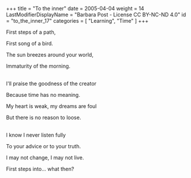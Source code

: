 +++
title = "To the inner"
date = 2005-04-04
weight = 14
LastModifierDisplayName = "Barbara Post - License CC BY-NC-ND 4.0"
id = "to_the_inner_17"
categories = [ "Learning", "Time" ]
+++

First steps of a path,

First song of a bird.

The sun breezes around your world,

Immaturity of the morning.

 \
I'll praise the goodness of the creator

Because time has no meaning.

My heart is weak, my dreams are foul

But there is no reason to loose.

 \
I know I never listen fully

To your advice or to your truth.

I may not change, I may not live.

First steps into... what then?
